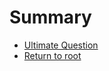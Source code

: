 # Summary

* [Ultimate Question](README.md)
* [Return to root](https://github.com/kiwi0fruit/ultimate-question)
